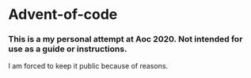 # Advent-of-code

<h3>This is a my personal attempt at Aoc 2020. Not intended for use as a guide or instructions.</h3>
I am forced to keep it public because of reasons.
